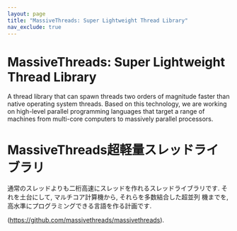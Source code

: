 ```yaml
---
layout: page
title: "MassiveThreads: Super Lightweight Thread Library"
nav_exclude: true
---
```


# MassiveThreads: Super Lightweight Thread Library

A thread library that can spawn threads two orders of magnitude faster than
native operating system threads. Based on this technology, we are working on
high-level parallel programming languages that target a range of machines from
multi-core computers to massively parallel processors.

# MassiveThreads超軽量スレッドライブラリ

通常のスレッドよりも二桁高速にスレッドを作れるスレッドライブラリです. それを土台にして, マルチコア計算機から, それらを多数結合した超並列
機までを,高水準にプログラミングできる言語を作る計画です.

(<https://github.com/massivethreads/massivethreads>).

